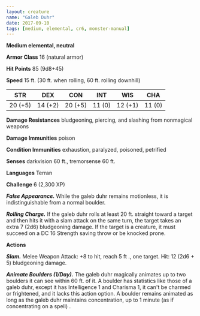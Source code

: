 ```yaml
---
layout: creature
name: "Galeb Duhr"
date: 2017-09-10
tags: [medium, elemental, cr6, monster-manual]
---
```


**Medium elemental, neutral**

**Armor Class** 16 (natural armor)

**Hit Points** 85 (9d8+45)

**Speed** 15 ft. (30 ft. when rolling, 60 ft. rolling downhill)

|   STR   |   DEX   |   CON   |   INT   |   WIS   |   CHA   |
|:-----:|:-----:|:-----:|:-----:|:-----:|:-----:|
| 20 (+5) | 14 (+2) | 20 (+5) | 11 (0) | 12 (+1) | 11 (0) |

**Damage Resistances** bludgeoning, piercing, and slashing from nonmagical weapons

**Damage Immunities** poison

**Condition Immunities** exhaustion, paralyzed, poisoned, petrified

**Senses** darkvision 60 ft., tremorsense 60 ft.

**Languages** Terran

**Challenge** 6 (2,300 XP)

***False Appearance.*** While the galeb duhr remains motionless, it is indistinguishable from a normal boulder.

***Rolling Charge.*** If the galeb duhr rolls at least 20 ft. straight toward a target and then hits it with a slam attack on the same turn, the target takes an extra 7 (2d6) bludgeoning damage. If the target is a creature, it must succeed on a DC 16 Strength saving throw or be knocked prone.

**Actions**

***Slam.*** Melee Weapon Attack: +8 to hit, reach 5 ft ., one target. Hit: 12 (2d6 + 5) bludgeoning damage.

***Animate Boulders (1/Day).*** The galeb duhr magically animates up to two boulders it can see within 60 ft. of it. A boulder has statistics like those of a galeb duhr, except it has Intelligence 1 and Charisma 1, it can't be charmed or frightened, and it lacks this action option. A boulder remains animated as long as the galeb duhr maintains concentration, up to 1 minute (as if concentrating on a spell) .

